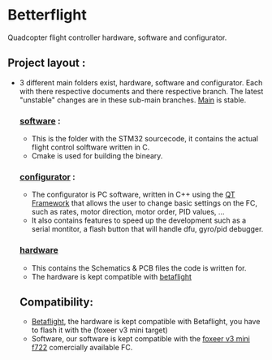 # Betterflight
Quadcopter flight controller hardware, software and configurator.

## Project layout :
- 3 different main folders exist, hardware, software and configurator. Each with there respective documents and there respective branch. The latest "unstable" changes are in these sub-main branches. [Main](https://github.com/IDV7/betterflight) is stable.

  ### [software](https://github.com/IDV7/betterflight/tree/main/software) :
  - This is the folder with the STM32 sourcecode, it contains the actual flight control solftware written in C.
  - Cmake is used for building the bineary.

  ### [configurator](https://github.com/IDV7/betterflight/tree/main/configurator) :
  - The configurator is PC software, written in C++ using the [QT Framework](https://www.qt.io/product/qt6) that allows the user to change basic settings on the FC, such as rates, motor direction, motor order, PID values, ...
  - It also contains features to speed up the development such as a serial montitor, a flash button that will handle dfu, gyro/pid debugger.

  ### [hardware](https://github.com/IDV7/betterflight/tree/main/hardware)
  - This contains the Schematics & PCB files the code is written for.
  - The hardware is kept compatible with [betaflight](https://betaflight.com/)



  ## Compatibility:

  - [Betaflight](https://betaflight.com/), the hardware is kept compatible with Betaflight, you have to flash it with the (foxeer v3 mini target)
  - Software, our software is kept compatible with the [foxeer v3 mini f722](https://www.foxeer.com/foxeer-f722-v3-mini-flight-controller-20-20mm-betaflight-g-425) comercially available FC.
  
